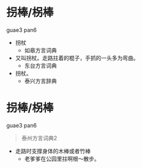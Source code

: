 # 拐棒/柺棒
guae3 pan6
+ 拐杖
  * 如皋方言词典
+ 又叫拐杖。走路拄着的棍子，手抓的一头多为弯曲。
  * 东台方言词典
+ 拐杖。
  * 泰兴方言辞典

# 拐棒/柺棒
guae3 pan6
> 泰州方言词典2
- 走路时支撑身体的木棒或者竹棒
  - 老爹爹在公园里拄啊根～散步。
